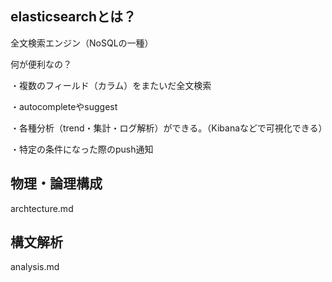 
## elasticsearchとは？

全文検索エンジン（NoSQLの一種）

何が便利なの？

・複数のフィールド（カラム）をまたいだ全文検索

・autocompleteやsuggest

・各種分析（trend・集計・ログ解析）ができる。（Kibanaなどで可視化できる）

・特定の条件になった際のpush通知


## 物理・論理構成

archtecture.md

## 構文解析

analysis.md


